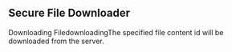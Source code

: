## Secure File Downloader
<div class="global-annoucement"><a class="global-post-label">Downloading File</a><a class="global-post-icon" style="">downloading</a><a class="global-post-details">The specified file content id will be downloaded from the server.</a></div>
<script src="./global/js/player.js"></script>
